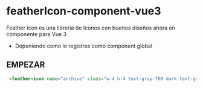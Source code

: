 # featherIcon-component-vue3
Feather icon es una libreria de Iconos con buenos diseños ahora en componente para Vue 3
- Depeniendo como lo registres como component global 

## EMPEZAR
```html
 <feather-icon name="archive" class="w-4 h-4 text-gray-700 dark:text-gray-300 mr-2" /> 
```

